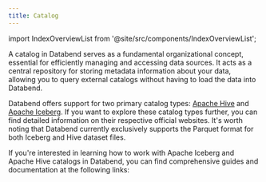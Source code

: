 ```yaml
---
title: Catalog
---
```

import IndexOverviewList from '@site/src/components/IndexOverviewList';

A catalog in Databend serves as a fundamental organizational concept, essential for efficiently managing and accessing data sources. It acts as a central repository for storing metadata information about your data, allowing you to query external catalogs without having to load the data into Databend.

Databend offers support for two primary catalog types: [Apache Hive](https://hive.apache.org/) and [Apache Iceberg](https://iceberg.apache.org/). If you want to explore these catalog types further, you can find detailed information on their respective official websites. It's worth noting that Databend currently exclusively supports the Parquet format for both Iceberg and Hive dataset files.

If you're interested in learning how to work with Apache Iceberg and Apache Hive catalogs in Databend, you can find comprehensive guides and documentation at the following links:

<IndexOverviewList />